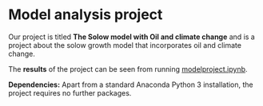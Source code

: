 # Model analysis project

Our project is titled **The Solow model with Oil and climate change** and is a project about the solow growth model that incorporates oil and climate change.

The **results** of the project can be seen from running [modelproject.ipynb](modelproject.ipynb).

**Dependencies:** Apart from a standard Anaconda Python 3 installation, the project requires no further packages.